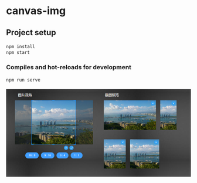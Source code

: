 # canvas-img

## Project setup

```
npm install
npm start
```

### Compiles and hot-reloads for development

```
npm run serve
```

![image](./src/assets/demo.png)
